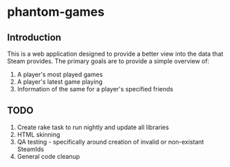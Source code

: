 # phantom-games

## Introduction

This is a web application designed to provide a better view into the data that Steam provides.  The primary goals are to provide a simple overview of:

1. A player's most played games
1. A player's latest game playing
1. Information of the same for a player's specified friends

## TODO

1. Create rake task to run nightly and update all libraries
1. HTML skinning
1. QA testing - specifically around creation of invalid or non-existant SteamIds
1. General code cleanup
